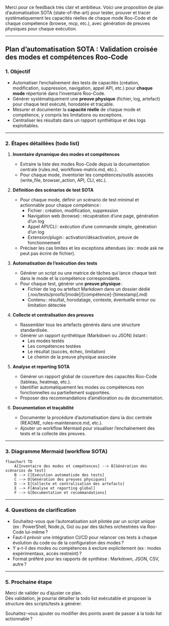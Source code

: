 Merci pour ce feedback très clair et ambitieux. Voici une proposition de plan d’automatisation SOTA (state-of-the-art) pour tester, prouver et tracer systématiquement les capacités réelles de chaque mode Roo-Code et de chaque compétence (browse, mcp, etc.), avec génération de preuves physiques pour chaque exécution.

---

## Plan d’automatisation SOTA : Validation croisée des modes et compétences Roo-Code

### 1. Objectif

- Automatiser l’enchaînement des tests de capacités (création, modification, suppression, navigation, appel API, etc.) pour **chaque mode** répertorié dans l’inventaire Roo-Code.
- Générer systématiquement une **preuve physique** (fichier, log, artefact) pour chaque test exécuté, horodatée et traçable.
- Mesurer et documenter la **capacité réelle** de chaque mode et compétence, y compris les limitations ou exceptions.
- Centraliser les résultats dans un rapport synthétique et des logs exploitables.

---

### 2. Étapes détaillées (todo list)

1. **Inventaire dynamique des modes et compétences**
   - Extraire la liste des modes Roo-Code depuis la documentation centrale (rules.md, workflows-matrix.md, etc.).
   - Pour chaque mode, inventorier les compétences/outils associés (write_file, browser_action, API, CLI, etc.).

2. **Définition des scénarios de test SOTA**
   - Pour chaque mode, définir un scénario de test minimal et actionnable pour chaque compétence :
     - Fichier : création, modification, suppression
     - Navigation web (browse) : récupération d’une page, génération d’un log
     - Appel API/CLI : exécution d’une commande simple, génération d’un log
     - Extension/plugin : activation/désactivation, preuve de fonctionnement
   - Préciser les cas limites et les exceptions attendues (ex : mode ask ne peut pas écrire de fichier).

3. **Automatisation de l’exécution des tests**
   - Générer un script ou une matrice de tâches qui lance chaque test dans le mode et la compétence correspondants.
   - Pour chaque test, générer une **preuve physique** :
     - Fichier de log ou artefact Markdown dans un dossier dédié (.roo/tests/proofs/[mode]/[compétence]-[timestamp].md)
     - Contenu : résultat, horodatage, contexte, éventuelle erreur ou limitation détectée

4. **Collecte et centralisation des preuves**
   - Rassembler tous les artefacts générés dans une structure standardisée.
   - Générer un rapport synthétique (Markdown ou JSON) listant :
     - Les modes testés
     - Les compétences testées
     - Le résultat (succès, échec, limitation)
     - Le chemin de la preuve physique associée

5. **Analyse et reporting SOTA**
   - Générer un rapport global de couverture des capacités Roo-Code (tableau, heatmap, etc.).
   - Identifier automatiquement les modes ou compétences non fonctionnelles ou partiellement supportées.
   - Proposer des recommandations d’amélioration ou de documentation.

6. **Documentation et traçabilité**
   - Documenter la procédure d’automatisation dans la doc centrale (README, rules-maintenance.md, etc.).
   - Ajouter un workflow Mermaid pour visualiser l’enchaînement des tests et la collecte des preuves.

---

### 3. Diagramme Mermaid (workflow SOTA)

```mermaid
flowchart TD
    A[Inventaire des modes et compétences] --> B[Génération des scénarios de test]
    B --> C[Exécution automatisée des tests]
    C --> D[Génération des preuves physiques]
    D --> E[Collecte et centralisation des artefacts]
    E --> F[Analyse et reporting global]
    F --> G[Documentation et recommandations]
```

---

### 4. Questions de clarification

- Souhaitez-vous que l’automatisation soit pilotée par un script unique (ex : PowerShell, Node.js, Go) ou par des tâches orchestrées via Roo-Code lui-même ?
- Faut-il prévoir une intégration CI/CD pour relancer ces tests à chaque évolution du code ou de la configuration des modes ?
- Y a-t-il des modes ou compétences à exclure explicitement (ex : modes expérimentaux, accès restreint) ?
- Format préféré pour les rapports de synthèse : Markdown, JSON, CSV, autre ?

---

### 5. Prochaine étape

Merci de valider ou d’ajuster ce plan.  
Dès validation, je pourrai détailler la todo list exécutable et proposer la structure des scripts/tests à générer.

Souhaitez-vous ajouter ou modifier des points avant de passer à la todo list actionnable ?